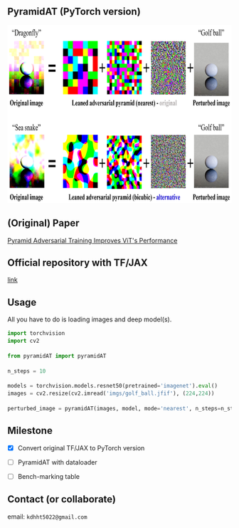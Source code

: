 ## PyramidAT (PyTorch version)

<p align="center">
<img src="https://github.com/kdhht2334/Pyramid_AT/blob/main/pics/door.png" height="400", width="3000"/>
</p>

(Original) Paper
---
[Pyramid Adversarial Training Improves ViT's Performance](https://arxiv.org/abs/2111.15121)

Official repository with TF/JAX
---
[link](https://github.com/google-research/scenic/tree/main/scenic/projects/adversarialtraining)


Usage
---

All you have to do is loading images and deep model(s).

```python
import torchvision
import cv2

from pyramidAT import pyramidAT

n_steps = 10

models = torchvision.models.resnet50(pretrained='imagenet').eval()
images = cv2.resize(cv2.imread('imgs/golf_ball.jfif'), (224,224))

perturbed_image = pyramidAT(images, model, mode='nearest', n_steps=n_steps)
```

Milestone
---
  - [x] Convert original TF/JAX to PyTorch version
  - [ ] PyramidAT with dataloader
  - [ ] Bench-marking table
  

Contact (or collaborate)
---
email: `kdhht5022@gmail.com`